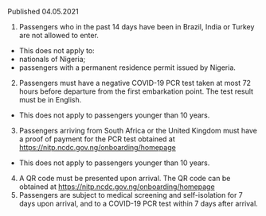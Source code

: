Published 04.05.2021
1. Passengers who in the past 14 days have been in Brazil, India or Turkey are not allowed to enter.
- This does not apply to:
- nationals of Nigeria;
- passengers with a permanent residence permit issued by Nigeria.
2. Passengers must have a negative COVID-19 PCR test taken at most 72 hours before departure from the first embarkation point. The test result must be in English.
- This does not apply to passengers younger than 10 years.
3. Passengers arriving from South Africa or the United Kingdom must have a proof of payment for the PCR test obtained at <a href="https://nitp.ncdc.gov.ng/onboarding/homepage">https://nitp.ncdc.gov.ng/onboarding/homepage</a>
 - This does not apply to passengers younger than 10 years.
4. A QR code must be presented upon arrival. The QR code can be obtained at <a href="https://nitp.ncdc.gov.ng/onboarding/homepage">https://nitp.ncdc.gov.ng/onboarding/homepage</a>
5. Passengers are subject to medical screening and self-isolation for 7 days upon arrival, and to a COVID-19 PCR test within 7 days after arrival.

